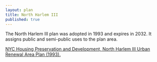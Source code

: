 ```yaml
---
layout: plan
title: North Harlem III
published: true
---
```


The North Harlem III plan was adopted in 1993 and expires in 2032. It assigns public and semi-public uses to the plan area.

[NYC Housing Preservation and Development, North Harlem III Urban Renewal Area Plan (1993).](https://www.nyc.gov/assets/hpd/downloads/pdfs/services/north-harlem-iii-urp.pdf)
